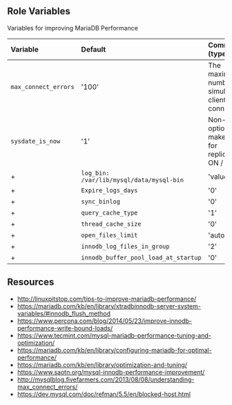 ## Role Variables
 Variables for improving MariaDB Performance

 | Variable                | Default     | Comments (type)                                                                                             |
 | :---                    | :---        | :---                                                                                                        |
 | `max_connect_errors`     | '100'         | The maximum number of simultaneous client connections                                           |
 | `sysdate_is_now`      | '1'        | Non-default option to make it safe for replication 1: ON / 0: OFF                        |
 +| `log_bin: /var/lib/mysql/data/mysql-bin`             | 'value: 1'  | Configure the path of all changes to the datebases                                                                 |
 +| `Expire_logs_days`       | '0'       | Number of days after which the binary log can be automatically removed
 +| `sync_binlog`      | '0'        | MariaDB will synchronize its binary log file to disk after this many events. The default is 0                                              |
 +| `query_cache_type`      | '1'      | If set to 0, the query cache is disabled (although a buffer of query_cache_size bytes is still allocated). If set to 1 all SELECT queries will be cached unless SQL_NO_CACHE is specified.                     |
 +| `thread_cache_size`       | '0'       | Number of threads server caches for re-use. Range : 0 to 16384                                             |
 +| `open_files_limit `        | 'autosized'       | The number of file descriptors available to mysqld. Increase if you are getting the Too many open files error                                  |
 +| `innodb_log_files_in_group`    | '2'       | Number of physical files in the InnoDB redo log.                                        |
 +| `innodb_buffer_pool_load_at_startup`        | '0'         | Specifies whether the buffer pool is automatically warmed up when the server starts by loading the pages held earlier. 1: ON / 0: OFF                                                      |




## Resources

- http://linuxpitstop.com/tips-to-improve-mariadb-performance/
- https://mariadb.com/kb/en/library/xtradbinnodb-server-system-variables/#innodb_flush_method
- https://www.percona.com/blog/2014/05/23/improve-innodb-performance-write-bound-loads/
- https://www.tecmint.com/mysql-mariadb-performance-tuning-and-optimization/
- https://mariadb.com/kb/en/library/configuring-mariadb-for-optimal-performance/
- https://mariadb.com/kb/en/library/optimization-and-tuning/
- https://www.saotn.org/mysql-innodb-performance-improvement/
- http://mysqlblog.fivefarmers.com/2013/08/08/understanding-max_connect_errors/
- https://dev.mysql.com/doc/refman/5.5/en/blocked-host.html
